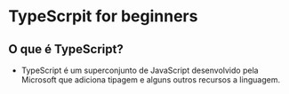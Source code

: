 # TypeScrpit for beginners

## O que é TypeScript?
 
- TypeScript é um superconjunto de JavaScript desenvolvido pela Microsoft que adiciona tipagem e alguns outros recursos a linguagem.
